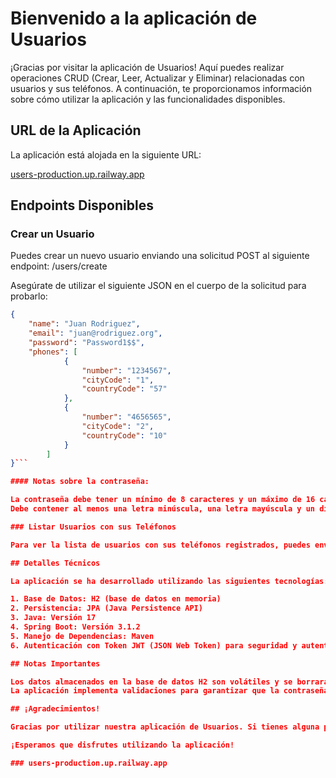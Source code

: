 # Bienvenido a la aplicación de Usuarios

¡Gracias por visitar la aplicación de Usuarios! Aquí puedes realizar operaciones CRUD (Crear, Leer, Actualizar y Eliminar) relacionadas con usuarios y sus teléfonos. A continuación, te proporcionamos información sobre cómo utilizar la aplicación y las funcionalidades disponibles.

## URL de la Aplicación

La aplicación está alojada en la siguiente URL:

[users-production.up.railway.app](https://users-production.up.railway.app)

## Endpoints Disponibles

### Crear un Usuario

Puedes crear un nuevo usuario enviando una solicitud POST al siguiente endpoint: /users/create

Asegúrate de utilizar el siguiente JSON en el cuerpo de la solicitud para probarlo:

```json
{
    "name": "Juan Rodriguez",
    "email": "juan@rodriguez.org",
    "password": "Password1$$",
    "phones": [
            {
                "number": "1234567",
                "cityCode": "1",
                "countryCode": "57"
            },
            {
                "number": "4656565",
                "cityCode": "2",
                "countryCode": "10"
            }
        ]
}```

#### Notas sobre la contraseña:

La contraseña debe tener un mínimo de 8 caracteres y un máximo de 16 caracteres.
Debe contener al menos una letra minúscula, una letra mayúscula y un dígito.

### Listar Usuarios con sus Teléfonos

Para ver la lista de usuarios con sus teléfonos registrados, puedes enviar una solicitud GET al siguiente endpoint: /users/list

## Detalles Técnicos

La aplicación se ha desarrollado utilizando las siguientes tecnologías:

1. Base de Datos: H2 (base de datos en memoria)
2. Persistencia: JPA (Java Persistence API)
3. Java: Versión 17
4. Spring Boot: Versión 3.1.2
5. Manejo de Dependencias: Maven
6. Autenticación con Token JWT (JSON Web Token) para seguridad y autenticación de usuarios.

## Notas Importantes

Los datos almacenados en la base de datos H2 son volátiles y se borrarán al reiniciar la aplicación.
La aplicación implementa validaciones para garantizar que la contraseña cumpla con los requisitos especificados.

## ¡Agradecimientos!

Gracias por utilizar nuestra aplicación de Usuarios. Si tienes alguna pregunta, problema o sugerencia, no dudes en contactarnos.

¡Esperamos que disfrutes utilizando la aplicación!

### users-production.up.railway.app
